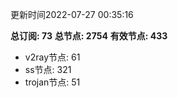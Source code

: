 更新时间2022-07-27 00:35:16

**总订阅: 73**
**总节点: 2754**
**有效节点: 433**
- v2ray节点: 61
- ss节点: 321
- trojan节点: 51
